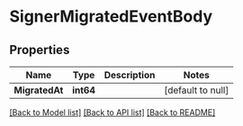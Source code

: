 # SignerMigratedEventBody

## Properties
Name | Type | Description | Notes
------------ | ------------- | ------------- | -------------
**MigratedAt** | **int64** |  | [default to null]

[[Back to Model list]](../README.md#documentation-for-models) [[Back to API list]](../README.md#documentation-for-api-endpoints) [[Back to README]](../README.md)

